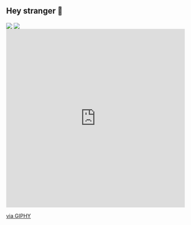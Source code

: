 ## Hey stranger 👋

<div>
  <img align="center" src="https://github-readme-stats.vercel.app/api?username=bordinn&show_icons=true&theme=dark" />
  <img align="center" src="https://github-readme-stats.vercel.app/api/top-langs/?username=anuraghazra" />
</div>
  <iframe src="https://giphy.com/embed/scZPhLqaVOM1qG4lT9" width="480" height="480" frameBorder="0" class="giphy-embed" allowFullScreen></iframe><p><a href="https://giphy.com/gifs/scaler-official-monday-computer-laptop-scZPhLqaVOM1qG4lT9">via GIPHY</a></p>
